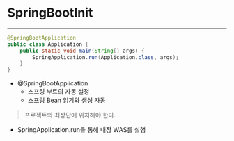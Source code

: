 # SpringBootInit
---

```java
@SpringBootApplication
public class Application {
    public static void main(String[] args) {
        SpringApplication.run(Application.class, args);
    }
}
```

- @SpringBootApplication
    - 스프링 부트의 자동 설정
    - 스프링 Bean 읽기와 생성 자동

> 프로젝트의 최상단에 위치해야 한다.

- SpringApplication.run을 통해 내장 WAS를 실행